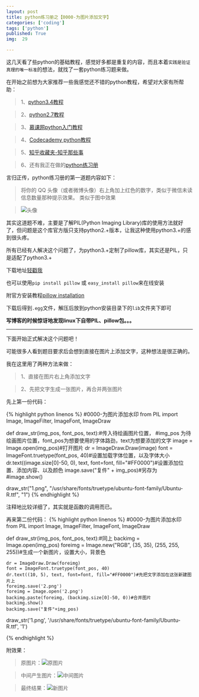```yaml
---
layout: post
title: python练习册之【0000-为图片添加文字】
categories: ['coding']
tags: ['python']
published: True
img:  29

---
```


这几天看了些python的基础教程，感觉好多都是重复的内容，而且本着`实践是验证真理的唯一标准`的想法，就找了一套python练习题来做。

在开始之前想为大家推荐一些我感觉还不错的python教程，希望对大家有所帮助：

> 1、[python3.4教程](http://www.pythondoc.com/pythontutorial3/index.html)

> 2、[python2.7教程](http://www.pythondoc.com/pythontutorial27/index.html)

> 3、[慕课网python入门教程](http://www.imooc.com/view/177)

> 4、[Codecademy python教程](https://www.codecademy.com/en/tracks/python)

> 5、[知乎收藏夹-知乎那些事]()

> 6、还有我正在做的[python练习册](https://github.com/Yixiaohan/show-me-the-code)

言归正传，python练习册的第一道题内容如下：

> 将你的 QQ 头像（或者微博头像）右上角加上红色的数字，类似于微信未读信息数量那种提示效果。 类似于图中效果

> ![头像](http://7xlnl2.com1.z0.glb.clouddn.com/post29-头像.png)


其实这道题不难，主要是了解PIL(Python Imaging Library)库的使用方法就好了，但问题是这个库官方版只支持python2.+版本，让我这种使用python3.+的感到很头疼。

所有已经有人解决这个问题了，为python3.+定制了pillow库，其实还是PIL，只是适配了python3.+

下载地址[轻戳我](https://pypi.python.org/pypi/Pillow/2.9.0)

也可以使用`pip install pillow` 或 `easy_install pillow`来在线安装

附官方安装教程[pillow installation](http://pillow.readthedocs.org/en/latest/installation.html#windows-installation)

下载后得到`.egg`文件，解压后放到python安装目录下的`lib`文件夹下即可

**写博客的时候惊讶地发现linux下自带PIL、pillow包。。。**

---

下面开始正式解决这个问题吧！

可能很多人看到题目要求后会想到直接在图片上添加文字，这种想法是很正确的。

我在这里用了两种方法来做：

> 1、直接在图片右上角添加文字

> 2、先把文字生成一张图片，再合并两张图片

先上第一份代码：

{% highlight python linenos %}
#0000-为图片添加水印
from PIL import Image, ImageFilter, ImageFont, ImageDraw

def draw_str(img_pos, font_pos, text):#传入待绘画图片位置，
    #img_pos 为待绘画图片位置，font_pos为想要使用的字体路劲，text为想要添加的文字
    image = Image.open(img_pos)#打开图片
    dr = ImageDraw.Draw(image)
    font = ImageFont.truetype(font_pos, 40)#设置加载字体位置，以及字体大小
    dr.text((image.size[0]-50, 0), text, font=font, fill="#FF0000")#设置添加位置、添加内容、以及颜色
    image.save("复件" + img_pos)#另存为
    #image.show()

draw_str("1.png", "/usr/share/fonts/truetype/ubuntu-font-family/Ubuntu-R.ttf", "1")
{% endhighlight %}

注释地比较详细了，其实就是函数的调用而已。

再来第二份代码：
{% highlight python linenos %}
#0000-为图片添加水印
from PIL import Image, ImageFilter, ImageFont, ImageDraw

def draw_str(img_pos, font_pos, text):#同上
    backimg = Image.open(img_pos)
    foreimg = Image.new("RGB", (35, 35), (255, 255, 255))#生成一个新图片，设置大小，背景色

    dr = ImageDraw.Draw(foreimg)
    font = ImageFont.truetype(font_pos, 40)
    dr.text((10, 5), text, font=font, fill="#FF0000")#先把文字添加在这张新建图片上
    foreimg.save('2.png')
    foreimg = Image.open('2.png')
    backimg.paste(foreimg, (backimg.size[0]-50, 0))#合并图片
    backimg.show()
    backimg.save("复件"+img_pos)


draw_str('1.png', '/usr/share/fonts/truetype/ubuntu-font-family/Ubuntu-R.ttf', '1')

{% endhighlight %}

附效果：

> 原图片：![原图片](http://7xlnl2.com1.z0.glb.clouddn.com/post29-原图片.png)

> 中间产生图片：![中间图片](http://7xlnl2.com1.z0.glb.clouddn.com/post29-中间图片.png)

> 最终结果：![新图片](http://7xlnl2.com1.z0.glb.clouddn.com/post29-新图片.png)
